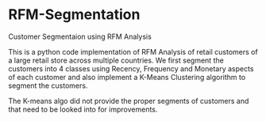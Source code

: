 # RFM-Segmentation
Customer Segmentaion using RFM Analysis

This is a python code implementation of RFM Analysis of retail customers of a large retail store across multiple countries. We first segment the customers into 4 classes using Recency, Frequency and Monetary aspects of each customer and also implement a K-Means Clustering algorithm to segment the customers. 

The K-means algo did not provide the proper segments of customers and that need to be looked into for improvements.


